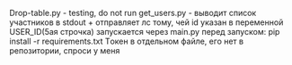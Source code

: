Drop-table.py - testing, do not run
get_users.py - выводит список участников в stdout + отправляет лс тому, чей id указан в переменной USER_ID(5ая строчка)
запускается через main.py
перед запуском: 
pip install -r requirements.txt
Тoкен в отдельном файле, его нет в репозитории, спроси у меня

